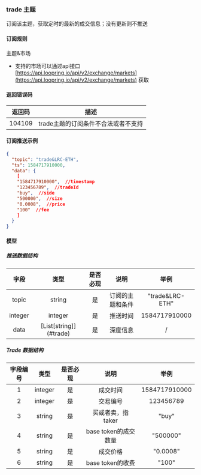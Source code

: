 ### trade 主题

订阅该主题，获取定时的最新的成交信息；没有更新则不推送

#### 订阅规则

主题&市场

- 支持的市场可以通过api接口[https://api.loopring.io/api/v2/exchange/markets](https://api.loopring.io/api/v2/exchange/markets) 获取

#### 返回错误码

| 返回码 |                描述                 |
| :----: | :---------------------------------: |
| 104109 | trade主题的订阅条件不合法或者不支持 |

#### 订阅推送示例

```json
{
  "topic": "trade&LRC-ETH",
  "ts": 1584717910000,
  "data": {
    [
    "1584717910000",  //timestamp
    "123456789",  //tradeId
    "buy",  //side
    "500000",  //size 
    "0.0008",  //price
    "100"  //fee
    ]
  }
}
```

#### 模型

##### 推送数据结构

|  字段   |          类型           | 是否必现 |       说明       |      举例       |
| :-----: | :---------------------: | :------: | :--------------: | :-------------: |
|  topic  |         string          |    是    | 订阅的主题和条件 | "trade&LRC-ETH" |
| integer |         integer         |    是    |     推送时间     |  1584717910000  |
|  data   | [List\[string]](#trade) |    是    |     深度信息     |        /        |

##### <span id="trade">Trade 数据结构</span>

| 字段编号 |  类型   | 是否必现 |         说明         |     举例      |
| :------: | :-----: | :------: | :------------------: | :-----------: |
|    1     | integer |    是    |       成交时间       | 1584717910000 |
|    2     | integer |    是    |       交易编号       |   123456789   |
|    3     | string  |    是    |  买或者卖，指taker   |     "buy"     |
|    4     | string  |    是    | base token的成交数量 |   "500000"    |
|    5     | string  |    是    |       成交价格       |   "0.0008"    |
|    6     | string  |    是    |   base token的收费   |     "100"     |

